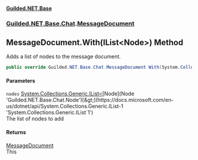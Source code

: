 
#### [Guilded.NET.Base](index 'index')
### [Guilded.NET.Base.Chat](index#Guilded_NET_Base_Chat 'Guilded.NET.Base.Chat').[MessageDocument](MessageDocument 'Guilded.NET.Base.Chat.MessageDocument')
## MessageDocument.With(IList&lt;Node&gt;) Method
Adds a list of nodes to the message document.  
```csharp
public override Guilded.NET.Base.Chat.MessageDocument With(System.Collections.Generic.IList<Guilded.NET.Base.Chat.Node> nodes);
```

#### Parameters
<a name='Guilded_NET_Base_Chat_MessageDocument_With(System_Collections_Generic_IList_Guilded_NET_Base_Chat_Node_)_nodes'></a>
`nodes` [System.Collections.Generic.IList&lt;](https://docs.microsoft.com/en-us/dotnet/api/System.Collections.Generic.IList-1 'System.Collections.Generic.IList`1')[Node](Node 'Guilded.NET.Base.Chat.Node')[&gt;](https://docs.microsoft.com/en-us/dotnet/api/System.Collections.Generic.IList-1 'System.Collections.Generic.IList`1')  
The list of nodes to add
  

#### Returns
[MessageDocument](MessageDocument 'Guilded.NET.Base.Chat.MessageDocument')  
This
